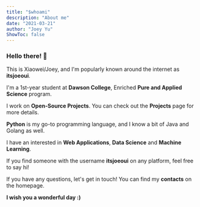 ```yaml
---
title: "$whoami"
description: "About me"
date: "2021-03-21"
author: "Joey Yu"
ShowToc: false
---
```


### Hello there! 👋

This is Xiaowei/Joey, and I'm popularly known around the internet as **itsjoeoui**.

I'm a 1st-year student at **Dawson College**, Enriched **Pure and Applied Science** program.

I work on **Open-Source Projects**. You can check out the **Projects** page for more details.

**Python** is my go-to programming language, and I know a bit of Java and Golang as well.

I have an interested in **Web Applications**, **Data Science** and **Machine Learning**.

If you find someone with the username **itsjoeoui** on any platform, feel free to say hi!

If you have any questions, let's get in touch! You can find my **contacts** on the homepage.

**I wish you a wonderful day :)**
